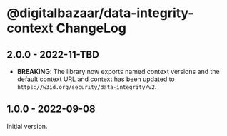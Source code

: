 # @digitalbazaar/data-integrity-context ChangeLog

## 2.0.0 - 2022-11-TBD
- **BREAKING**: The library now exports named context versions and the default
  context URL and context has been updated to
  `https://w3id.org/security/data-integrity/v2`.

## 1.0.0 - 2022-09-08

Initial version.
